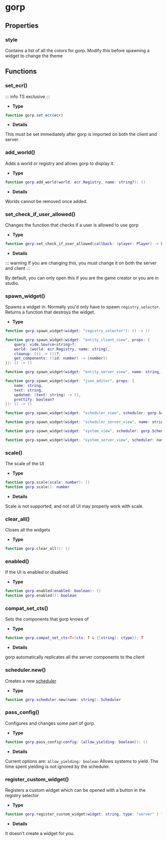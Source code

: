 # gorp

## Properties

### style

Contains a list of all the colors for gorp.
Modify this before spawning a widget to change the theme

## Functions

### set_ecr()

::: info
TS exclusive
:::

-   **Type**

```ts
function gorp.set_ecr(ecr)
```

-   **Details**

This must be set immediately after gorp is imported on both the client and server.

### add_world()

Adds a world or registry and allows gorp to display it.

-   **Type**

```lua
function gorp.add_world(world: ecr.Registry, name: string?): ()
```

-   **Details**

Worlds cannot be removed once added.

### set_check_if_user_allowed()

Changes the function that checks if a user is allowed to use gorp

-   **Type**

```lua
function gorp.set_check_if_user_allowed(callback: (player: Player) -> boolean): ()
```

-   **Details**

::: warning
If you are changing this, you must change it on both the server and client
:::

By default, you can only open this if you are the game creator or you are in studio.

### spawn_widget()

Spawns a widget in. Normally you'd only have to spawn `registry_selector`.
Returns a function that destroys the widget.

-   **Type**

```lua
function gorp.spawn_widget(widget: "registry_selector"): () -> ()
```

```lua
function gorp.spawn_widget(widget: "entity_client_view", props: {
	query: vide.Source<string>?,
	world: {world: ecr.Registry, name: string},
	cleanup: (() -> ())?,
	get_components: ((id: number) -> {number})
}): () -> ()
```

```lua
function gorp.spawn_widget(widget: "entity_server_view", name: string, registry: number): () -> ()
```

```lua
function gorp.spawn_widget(widget: "json_editor", props: {
	name: string,
	text: string,
	updated: (text: string) -> (),
	prettify: boolean?
}): () -> ()
```

```lua
function gorp.spawn_widget(widget: "scheduler_view", scheduler: gorp.Scheduler): () -> ()
```

```lua
function gorp.spawn_widget(widget: "scheduler_server_view", name: string, scheduler: number): () -> ()
```

```lua
function gorp.spawn_widget(widget: "system_view", scheduler: gorp.Scheduler, system: number): () -> ()
```

```lua
function gorp.spawn_widget(widget: "system_server_view", scheduler: number, index: number, name: string): () -> ()
```

### scale()

The scale of the UI

-   **Type**

```lua
function gorp.scale(scale: number): ()
function gorp.scale(): number
```

-   **Details**

Scale is not supported, and not all UI may properly work with scale.

### clear_all()

Closes all the widgets

-   **Type**

```lua
function gorp.clear_all(): ()
```

### enabled()

If the UI is enabled or disabled

-   **Type**

```lua
function gorp.enabled(enabled: boolean): ()
function gorp.enabled(): boolean
```

### compat_set_cts()

Sets the components that gorp knows of

-   **Type**

```lua
function gorp.compat_set_cts<T>(cts: T & {[string]: ctype}): T
```

-   **Details**

gorp automatically replicates all the server components to the client

### scheduler.new()

Creates a new [scheduler](scheduler.md)

-   **Type**

```lua
function gorp.scheduler.new(name: string): Scheduler
```

### pass_config()

Configures and changes some part of gorp.

-   **Type**

```lua
function gorp.pass_config(config: {allow_yielding: boolean}): ()
```

-   **Details**

Current options are:
`allow_yielding: boolean` Allows systems to yield. The time spent yielding is not ignored by the scheduler.

### register_custom_widget()

Registers a custom widget which can be opened with a button in the registry selector

-   **Type**

```lua
function gorp.register_custom_widget(widget: string, type: "server" | "client" | "none", callback: () -> ()): ()
```

-   **Details**

It doesn't create a widget for you.
